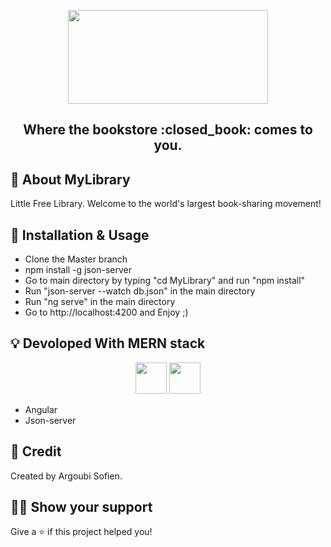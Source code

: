 <!-- Logo -->
<p align="center">
<a>
    <img height="150" width="320" src="https://www.pinclipart.com/picdir/big/47-479954_tube-livre-png-icono-de-libros-png-clipart.png">
 </a>
</p>

<!-- Name -->

<h2 align="center" >
  Where the bookstore :closed_book: comes to you.
</h2>

<!-- Badges -->
<p align="center">
  
</p>


## :mega: About MyLibrary

Little Free Library. Welcome to the world's largest book-sharing movement!


## :wrench: Installation & Usage

- Clone the Master branch
- npm install -g json-server
- Go to main directory by typing "cd MyLibrary" and run "npm install"
- Run "json-server --watch db.json" in the main directory
- Run "ng serve" in the main directory
- Go to http://localhost:4200 and Enjoy ;)

## :bulb: Devoloped With MERN stack

<p align="center">
  <img height="50" src="https://cdn.icon-icons.com/icons2/2699/PNG/512/angular_logo_icon_169598.png" />
  <img height="50" src="https://cms-assets.tutsplus.com/uploads/users/34/posts/27871/preview_image/json.jpg" />
 
</p>

- Angular
- Json-server 



## :pencil: Credit

Created by Argoubi Sofien.



## :man_astronaut: Show your support

Give a ⭐️ if this project helped you!



